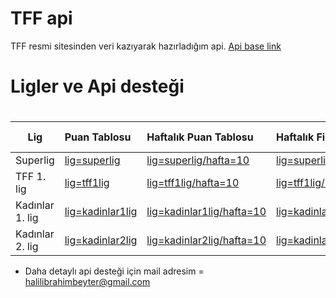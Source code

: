 # TFF api


TFF resmi sitesinden veri kazıyarak hazırladığım api.
[Api base link](https://tffapi.herokuapp.com/)

# Ligler ve Api desteği

# 
| Lig |Puan Tablosu| Haftalık Puan Tablosu |Haftalık Fikstür |Sezon Fikstür + Puan Durumu |
|  ---- |  :-- | :-- | :-- | :--: |
| Superlig | [lig=superlig](https://tffapi.herokuapp.com/lig=superlig) | [lig=superlig/hafta=10](https://tffapi.herokuapp.com/lig=superlig/hafta=10) | [lig=superlig/hafta=10/fikstur](https://tffapi.herokuapp.com/lig=superlig/hafta=10/fikstur) | [lig=superlig/haftalar](https://tffapi.herokuapp.com/lig=superlig/haftalar) | 
| TFF 1. lig  | [lig=tff1lig](https://tffapi.herokuapp.com/lig=tff1lig) | [lig=tff1lig/hafta=10](https://tffapi.herokuapp.com/lig=tff1lig/hafta=10) | [lig=tff1lig/hafta=10/fikstur](https://tffapi.herokuapp.com/lig=tff1lig/hafta=10/fikstur) | [lig=tff1lig/haftalar](https://tffapi.herokuapp.com/lig=tff1lig/haftalar) | 
| Kadınlar 1. lig | [lig=kadinlar1lig](https://tffapi.herokuapp.com/lig=kadinlar1lig) | [lig=kadinlar1lig/hafta=10](https://tffapi.herokuapp.com/lig=kadinlar1lig/hafta=10) | [lig=kadinlar1lig/hafta=10/fikstur](https://tffapi.herokuapp.com/lig=kadinlar1lig/hafta=10/fikstur) | ❌ | 
| Kadınlar 2. lig | [lig=kadinlar2lig](https://tffapi.herokuapp.com/lig=kadinlar2lig) | [lig=kadinlar2lig/hafta=10](https://tffapi.herokuapp.com/lig=kadinlar2lig/hafta=10) | [lig=kadinlar2lig/hafta=10/fikstur](https://tffapi.herokuapp.com/lig=kadinlar2lig/hafta=10/fikstur) | ❌ | 

- Daha detaylı api desteği için mail adresim = halilibrahimbeyter@gmail.com

